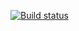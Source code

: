 [![Build status](https://ci.appveyor.com/api/projects/status/vq5y97dc5kyp9up5?svg=true)](https://ci.appveyor.com/project/k-emiko/aqa2-4-ex1)
